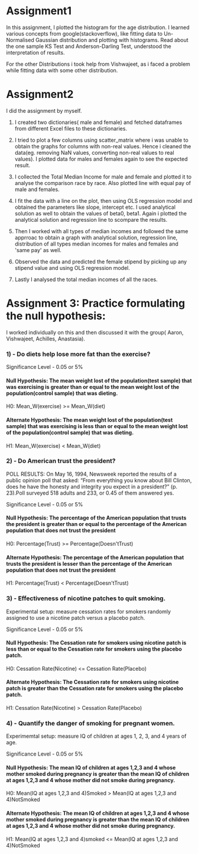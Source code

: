 # Assignment1

In this assignment, I plotted the histogram for the age distribution. I learned various concepts from google(stackoverflow), like fitting data to Un-Normalised Gaussian distribution and plotting with histograms. Read about the one sample KS Test and Anderson-Darling Test, understood the interpretation of results.

For the other Distributions i took help from Vishwajeet, as i faced a problem while fitting data with some other distribution.


# Assignment2

I did the assignment by myself.

1) I created two dictionaries( male and female) and fetched dataframes from different Excel files to these dictionaries.

2) I tried to plot a few columns using scatter_matrix where i was unable to obtain the graphs for columns with non-real values. Hence i cleaned the data(eg. removing NaN values, converting non-real values to real values). I plotted data for males and females again to see the expected result.

3) I collected the Total Median Income for male and female and plotted it to analyse the comparison race by race. Also plotted line with equal pay of male and females.

4) I fit the data with a line on the plot, then using OLS regression model and obtained the parameters like slope, intercept etc. I used analytical solution as well to obtain the values of beta0, beta1. Again i plotted the analytical solution and regression line to scompare the results.

5) Then I worked with all types of median incomes and followed the same apprroac to obtain a graph with analytical solution, regression line, distribution of all types median incomes for males and females and 'same pay' as well.

6) Observed the data and predicted the female stipend by picking up any stipend value and using OLS regression model.

7) Lastly I analysed the total median incomes of all the races.

# Assignment 3: Practice formulating the null hypothesis:

I worked individually on this and then discussed it with the group( Aaron, Vishwajeet, Achilles, Anastasia).

### 1)  - Do diets help lose more fat than the exercise?

Significance Level - 0.05 or 5%

#### Null Hypothesis: The mean weight lost of the population(test sample) that was exercising is greater than or equal to the mean weight lost of the population(control sample) that was dieting.

H0:  Mean_W(exercise) >= Mean_W(diet)

#### Alternate Hypothesis:  The mean weight lost of the population(test sample) that was exercising is less than or equal to the mean weight lost of the population(control sample) that was dieting.

H1: Mean_W(exercise) < Mean_W(diet)


### 2) - Do American trust the president?

POLL RESULTS: On May 16, 1994, Newsweek reported the results of a public opinion poll that asked: “From everything you know about Bill Clinton, does he have the honesty and integrity you expect in a president?” (p. 23).Poll surveyed 518 adults and 233, or 0.45 of them answered yes.

Significance Level - 0.05 or 5%

#### Null Hypothesis: The percentage of the American population that trusts the president is greater than or equal to the percentage of the American population that does not trust the president

H0:  Percentage(Trust) >= Percentage(Doesn'tTrust)

#### Alternate Hypothesis: The percentage of the American population that trusts the president is lesser than the percentage of the American population that does not trust the president

H1:  Percentage(Trust) < Percentage(Doesn'tTrust)


### 3) - Effectiveness of nicotine patches to quit smoking. 

Experimental setup: measure cessation rates for smokers randomly assigned to use a nicotine patch versus a placebo patch.

Significance Level - 0.05 or 5%

#### Null Hypothesis:  The Cessation rate for smokers using nicotine patch is less than or equal to the Cessation rate for smokers using the placebo patch.

H0:   Cessation Rate(Nicotine) <= Cessation Rate(Placebo)

#### Alternate Hypothesis: The Cessation rate for smokers using nicotine patch is greater than the Cessation rate for smokers using the placebo patch.

H1:  Cessation Rate(Nicotine) > Cessation Rate(Placebo)


### 4) - Quantify the danger of smoking for pregnant women. 

Experimemtal setup: measure IQ of children at ages 1, 2, 3, and 4 years of age.

Significance Level - 0.05 or 5%

#### Null Hypothesis: The mean IQ of children at ages 1,2,3 and 4 whose mother smoked during pregnancy is greater than the mean IQ of children at ages 1,2,3 and 4 whose mother did not smoke during pregnancy.

H0:  Mean(IQ at ages 1,2,3 and 4)Smoked > Mean(IQ at ages 1,2,3 and 4)NotSmoked

#### Alternate Hypothesis: The mean IQ of children at ages 1,2,3 and 4 whose mother smoked during pregnancy is greater than the mean IQ of children at ages 1,2,3 and 4 whose mother did not smoke during pregnancy.

H1:  Mean(IQ at ages 1,2,3 and 4)smoked <= Mean(IQ at ages 1,2,3 and 4)NotSmoked

